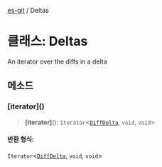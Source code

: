 [es-git](../globals.md) / Deltas

# 클래스: Deltas

An iterator over the diffs in a delta

## 메소드

### \[iterator\]()

> **\[iterator\]**(): `Iterator`\<[`DiffDelta`](DiffDelta.md), `void`, `void`\>

#### 반환 형식:

`Iterator`\<[`DiffDelta`](DiffDelta.md), `void`, `void`\>
